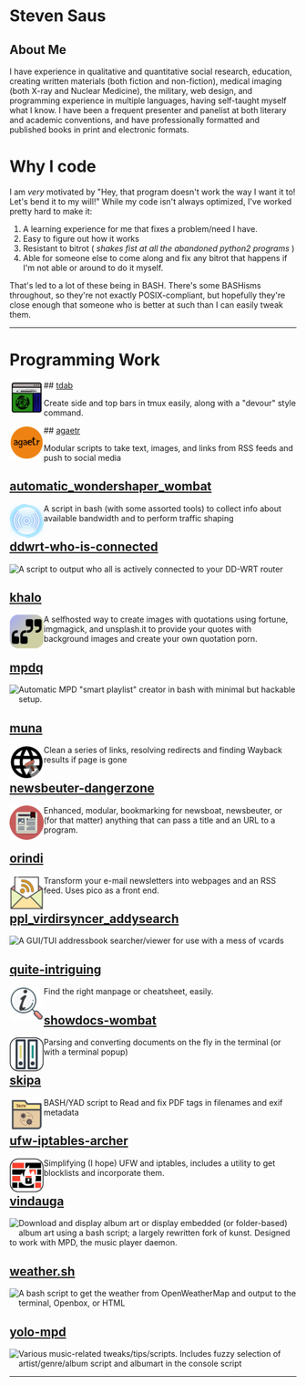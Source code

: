 # Steven Saus

## About Me

I have experience in qualitative and quantitative social research,
education, creating written materials (both fiction and non-fiction),
medical imaging (both X-ray and Nuclear Medicine), the military, web
design, and programming experience in multiple languages, having self-taught
myself what I know. I have been a frequent presenter and panelist at both 
literary and academic conventions, and have professionally formatted and 
published books in print and electronic formats.

# Why I code

I am *very* motivated by "Hey, that program doesn't work the way I want it to! 
Let's bend it to my will!"  While my code isn't always optimized, I've worked 
pretty hard to make it:

1. A learning experience for me that fixes a problem/need I have.
2. Easy to figure out how it works
3. Resistant to bitrot ( *shakes fist at all the abandoned python2 programs* )
4. Able for someone else to come along and fix any bitrot that happens if I'm 
not able or around to do it myself.

That's led to a lot of these being in BASH.  There's some BASHisms throughout, 
so they're not exactly POSIX-compliant, but hopefully they're close enough that 
someone who is better at such than I can easily tweak them.

------------------------------------------------------------------------------
# Programming Work

<div style="float:left !important; width=64px;height=64px"><a target="_blank" href="https://uriel1998.github.io/tdab"><img width="60px" src="https://github.com/uriel1998/tdab/raw/master/tdab-icon.png"></a></div>
## <a target="_blank" href="https://uriel1998.github.io/tdab">tdab</a>  

Create side and top bars in tmux easily, along with a "devour" style command.

<p><div style="float:left !important; width=64px;height=64px"><a target="_blank" href="https://uriel1998.github.io/agaetr"><img width="60px" src="https://github.com/uriel1998/agaetr/raw/master/agaetr-icon.png"></a></div>
## <a target="_blank" href="https://uriel1998.github.io/agaetr">agaetr</a>  

Modular scripts to take text, images, and links from RSS feeds and push to social media </p>

## <a target="_blank" href="https://uriel1998.github.io/automatic_wondershaper_wombat">automatic_wondershaper_wombat</a>  

<div style="float:left !important; width=64px;height=64px"><a target="_blank" href="https://uriel1998.github.io/automatic_wondershaper_wombat"><img width="60px" src="https://github.com/uriel1998/automatic_wondershaper_wombat/raw/master/automatic_wondershaper_wombat-icon.png"></a></div>

A script in bash (with some assorted tools) to collect info about available bandwidth and to perform traffic shaping  

## <a target="_blank" href="https://uriel1998.github.io/ddwrt-who-is-connected">ddwrt-who-is-connected</a>  

<div style="float:left !important; width=64px;height=64px"><a target="_blank" href="https://uriel1998.github.io/ddwrt-who-is-connected"><img width="60px" src="https://github.com/uriel1998/ddwrt-who-is-connected/raw/master/ddwrt-who-is-connected-icon.png"></a></div>

A script to output who all is actively connected to your DD-WRT router 

## <a target="_blank" href="https://uriel1998.github.io/khalo">khalo</a>  

<div style="float:left !important; width=64px;height=64px"><a target="_blank" href="https://uriel1998.github.io/khalo"><img width="60px" src="https://github.com/uriel1998/khalo/raw/master/khalo-icon.png"></a></div>

A selfhosted way to create images with quotations using fortune, imgmagick, and 
unsplash.it to provide your quotes with background images and create your own 
quotation porn.  

## <a target="_blank" href="https://uriel1998.github.io/mpdq">mpdq</a>  

<div style="float:left !important; width=64px;height=64px"><a target="_blank" href="https://uriel1998.github.io/mpdq"><img width="60px" src="https://github.com/uriel1998/mpdq/raw/master/mpdq-icon.png"></a></div>

Automatic MPD "smart playlist" creator in bash with minimal but hackable setup. 

## <a target="_blank" href="https://uriel1998.github.io/muna">muna</a>  

<div style="float:left !important; width=64px;height=64px"><a target="_blank" href="https://uriel1998.github.io/muna"><img width="60px" src="https://github.com/uriel1998/muna/raw/master/muna-icon.png"></a></div>

Clean a series of links, resolving redirects and finding Wayback results if page is gone 

## <a target="_blank" href="https://uriel1998.github.io/newsbeuter-dangerzone">newsbeuter-dangerzone</a>  

<div style="float:left !important; width=64px;height=64px"><a target="_blank" href="https://uriel1998.github.io/newsbeuter-dangerzone"><img width="60px" src="https://github.com/uriel1998/newsbeuter-dangerzone/raw/master/dangerzone-icon.png"></a></div>

Enhanced, modular, bookmarking for newsboat, newsbeuter, or (for that matter) 
anything that can pass a title and an URL to a program.

## <a target="_blank" href="https://uriel1998.github.io/orindi">orindi</a>  

<div style="float:left !important; width=64px;height=64px"><a target="_blank" href="https://uriel1998.github.io/orindi"><img width="60px" src="https://github.com/uriel1998/orindi/raw/master/orindi-icon.png"></a></div>

Transform your e-mail newsletters into webpages and an RSS feed. Uses pico as a front end. 

## <a target="_blank" href="https://uriel1998.github.io/ppl_virdirsyncer_addysearch">ppl_virdirsyncer_addysearch</a>  

<div style="float:left !important; width=64px;height=64px"><a target="_blank" href="https://uriel1998.github.io/ppl_virdirsyncer_addysearch"><img width="60px" src="https://github.com/uriel1998/ppl_virdirsyncer_addysearch/raw/master/pplsearch-icon.png"></a></div>

A GUI/TUI addressbook searcher/viewer for use with a mess of vcards

## <a target="_blank" href="https://uriel1998.github.io/quite-intriguing">quite-intriguing</a>  

<div style="float:left !important; width=64px;height=64px"><a target="_blank" href="https://uriel1998.github.io/quite-intriguing"><img width="60px" src="https://github.com/uriel1998/quite-intriguing/raw/master/qi-icon.png"></a></div>

Find the right manpage or cheatsheet, easily. 

## <a target="_blank" href="https://uriel1998.github.io/showdocs-wombat">showdocs-wombat</a>  

<div style="float:left !important; width=64px;height=64px"><a target="_blank" href="https://uriel1998.github.io/showdocs-wombat"><img width="60px" src="https://github.com/uriel1998/showdocs-wombat/raw/master/showdocs-wombat-icon.png"></a></div>

Parsing and converting documents on the fly in the terminal (or with a terminal popup) 

## <a target="_blank" href="https://uriel1998.github.io/skipa">skipa</a>  

<div style="float:left !important; width=64px;height=64px"><a target="_blank" href="https://uriel1998.github.io/skipa"><img width="60px" src="https://github.com/uriel1998/skipa/raw/master/skipa-icon.png"></a></div>

BASH/YAD script to Read and fix PDF tags in filenames and exif metadata

## <a target="_blank" href="https://uriel1998.github.io/ufw-iptables-archer">ufw-iptables-archer</a>  

<div style="float:left !important; width=64px;height=64px"><a target="_blank" href="https://uriel1998.github.io/ufw-iptables-archer"><img width="60px" src="https://github.com/uriel1998/ufw-iptables-archer/raw/master/ufw-iptables-archer-icon.png"></a></div>

Simplifying (I hope) UFW and iptables, includes a utility to get blocklists and incorporate them. 

## <a target="_blank" href="https://uriel1998.github.io/vindauga">vindauga</a>  

<div style="float:left !important; width=64px;height=64px"><a target="_blank" href="https://uriel1998.github.io/vindauga"><img width="60px" src="https://github.com/uriel1998/vindauga/raw/master/vindauga-icon.png"></a></div>

Download and display album art or display embedded (or folder-based) album art using a bash script; a largely rewritten fork of kunst. Designed to work with MPD, the music player daemon.

## <a target="_blank" href="https://uriel1998.github.io/weather.sh">weather.sh</a>  

<div style="float:left !important; width=64px;height=64px"><a target="_blank" href="https://uriel1998.github.io/weather.sh"><img width="60px" src="https://github.com/uriel1998/weather.sh/raw/master/weather-icon.png"></a></div>

A bash script to get the weather from OpenWeatherMap and output to the terminal, Openbox, or HTML 

## <a target="_blank" href="https://uriel1998.github.io/yolo-mpd">yolo-mpd</a>  

<div style="float:left !important; width=64px;height=64px"><a target="_blank" href="https://uriel1998.github.io/yolo-mpd"><img width="60px" src="https://github.com/uriel1998/yolo-mpd/raw/master/yolo-mpd-icon.png"></a></div>

Various music-related tweaks/tips/scripts. Includes fuzzy selection of artist/genre/album script and albumart in the console script 

------------------------------------------------------------------------------
